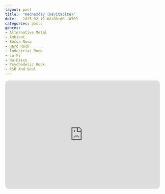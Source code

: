 ```yaml
---
layout: post
title:  "Wednesday (Revitalize)"
date:   2025-02-12 08:00:00 -0700
categories: posts
genres:
- Alternative Metal
- Ambient
- Bossa Nova
- Hard Rock
- Industrial Rock
- Lo-Fi
- Nu-Disco
- Psychedelic Rock
- R&B And Soul 
---
```

<iframe style="border-radius:12px" src="https://open.spotify.com/embed/playlist/18ZNHmjiDb5r03jdyIbeT9?utm_source=generator" width="100%" height="352" frameBorder="0" allowfullscreen="" allow="autoplay; clipboard-write; encrypted-media; fullscreen; picture-in-picture" loading="lazy"></iframe>